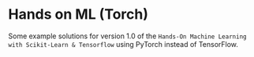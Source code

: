 # Hands on ML (Torch)

Some example solutions for version 1.0 of the `Hands-On Machine Learning with Scikit-Learn & Tensorflow`
using PyTorch instead of TensorFlow.